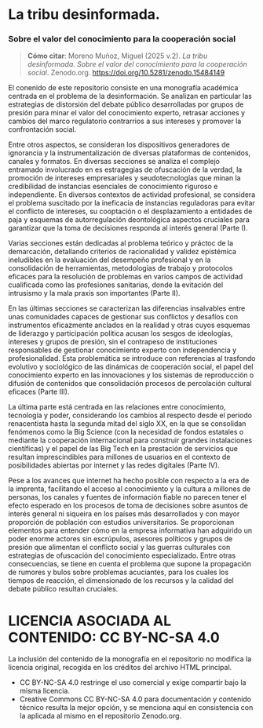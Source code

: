# La tribu desinformada. 
### Sobre el valor del conocimiento para la cooperación social

> **Cómo citar**:
> Moreno Muñoz, Miguel (2025 v.2). *La tribu desinformada. Sobre el valor del conocimiento para la cooperación social*. Zenodo.org. <https://doi.org/10.5281/zenodo.15484149>

El conenido de este repositorio consiste en una monografía académica centrada en el problema de la desinformación. Se analizan en particular las estrategias de distorsión del debate público desarrolladas por grupos de presión para minar el valor del conocimiento experto, retrasar acciones y cambios del marco regulatorio contrarrios a sus intereses y promover la confrontación social. 

Entre otros aspectos, se consideran los dispositivos generadores de ignorancia y la instrumentalización de diversas plataformas de contenidos, canales y formatos. En diversas secciones se analiza el complejo entramado involucrado en es estragegias de ofuscación de la verdad, la promoción de intereses empresariales y seudotecnologías que minan la credibilidad de instancias esenciales de conocimiento riguroso e independiente. En diversos contextos de actividad profesional, se considera el problema suscitado por la ineficacia de instancias reguladoras para evitar el conflicto de intereses, su cooptación o el desplazamiento a entidades de paja y esquemas de autorregulación deontológica aspectos cruciales para garantizar que la toma de decisiones responda al interés general (Parte I).

Varias secciones están dedicadas al problema teórico y práctoc de la demarcación, detallando criterios de racionalidad y validez epistémica ineludibles en la evaluación del desempeño profesional y en la consolidación de herramientas, metodologías de trabajo y protocolos eficaces para la resolución de problemas en varios campos de actividad cualificada como las profesiones sanitarias, donde la evitación del intrusismo y la mala praxis son importantes (Parte II).

En las últimas secciones se caracterizan las diferencias insalvables entre unas comunidades capaces de gestionar sus conflictos y desafíos con instrumentos eficazmente anclados en la realidad y otras cuyos esquemas de liderazgo y participación política acusan los sesgos de ideologías, intereses y grupos de presión, sin el contrapeso de instituciones responsables de gestionar conocimiento experto con independencia y profesionalidad. Esta problemática se introduce con referencias al trasfondo evolutivo y sociológico de las dinámicas de cooperación social, el papel del conocimiento experto en las innovaciones y los sistemas de reproducción o difusión de contenidos que consolidación procesos de percolación cultural eficaces  (Parte III).

La última parte está centrada en las relaciones entre conocimiento, tecnología y poder, considerando los cambios al respecto desde el periodo renacentista hasta la segunda mitad del siglo XX, en la que se consolidan fenómenos como la Big Science (con la necesidad de fondos estatales o mediante la cooperación internacional para construir grandes instalaciones científicas) y el papel de las Big Tech en la prestación de servicios que resultan imprescindibles para millones de usuarios en el contexto de posibilidades abiertas por internet y las redes digitales (Parte IV). 

Pese a los avances que internet ha hecho posible con respecto a la era de la imprenta, facilitando el acceso al conocimiento y la cultura a millones de personas, los canales y fuentes de información fiable no parecen tener el efecto esperado en los procesos de toma de decisiones sobre asuntos de interés general ni siqueira en los países más desarrollados y con mayor proporción de población con estudios universitarios. Se proporcionan elementos para entender cómo en la empresa informativa han adquirido un poder enorme actores sin escrúpulos, asesores políticos y grupos de presión que alimentan el conflicto social y las guerras culturales con estrategias de ofuscación del conocimiento especializado. Entre otras consecuencias, se tiene en cuenta el problema que supone la propagación de rumores y bulos sobre problemas acuciantes, para los cuales los tiempos de reacción, el dimensionado de los recursos y la calidad del debate público resultan cruciales.

# LICENCIA ASOCIADA AL CONTENIDO: CC BY-NC-SA 4.0

La inclusión del contenido de la monografía en el repositorio no modifica la licencia original, recogida en los créditos del archivo HTML principal.
- CC BY-NC-SA 4.0 restringe el uso comercial y exige compartir bajo la misma licencia.
- Creative Commons CC BY-NC-SA 4.0 para documentación y contenido técnico resulta la mejor opción, y se menciona aquí en consistencia con la aplicada al mismo en el repositorio Zenodo.org.
